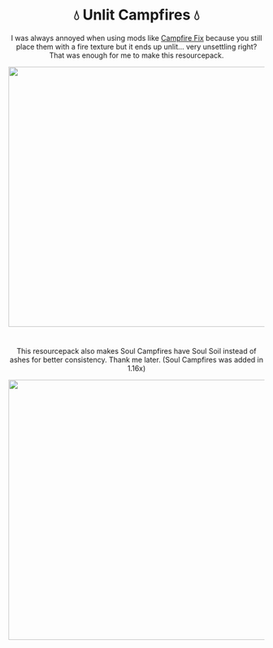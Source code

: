 <div align="center">

# 💧 Unlit Campfires 💧

I was always annoyed when using mods like [Campfire Fix](https://modrinth.com/mod/campfire-fix) because you still place them with a fire texture but it ends up unlit... very unsettling right? That was enough for me to make this resourcepack.

<img src="https://cdn.modrinth.com/data/cached_images/929b4be69a707b2d254371a36df7b9af60333cfb.png" width="512">

#

This resourcepack also makes Soul Campfires have Soul Soil instead of ashes for better consistency. Thank me later. (Soul Campfires was added in 1.16x)

<img src="https://cdn.modrinth.com/data/cached_images/3c422f050276322f8a1e93d92e3d6103a75631a7.png" width="512">

